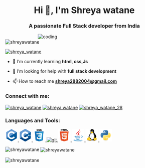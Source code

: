 <h1 align="center">Hi 👋, I'm Shreya watane</h1>
<h3 align="center">A passionate Full Stack developer from India</h3>
<img align="right" alt="coding" width="400" src="https://user-images.githubusercontent.com/59734313/157189039-c09b3e38-9f42-42c0-ab54-14f1574190a7.gif">

<p align="left"> <img src="https://komarev.com/ghpvc/?username=shreyawatane&label=Profile%20views&color=0e75b6&style=flat" alt="shreyawatane" /> </p>

<p align="left"> <a href="https://twitter.com/shreya_watane" target="blank"><img src="https://img.shields.io/twitter/follow/shreya_watane?logo=twitter&style=for-the-badge" alt="shreya_watane" /></a> </p>

- 🌱 I’m currently learning **html, css,Js**

- 🤝 I’m looking for help with **full stack development**

- 📫 How to reach me **shreya2882004@gmail.com**

<h3 align="left">Connect with me:</h3>
<p align="left">
<a href="https://twitter.com/shreya_watane" target="blank"><img align="center" src="https://raw.githubusercontent.com/rahuldkjain/github-profile-readme-generator/master/src/images/icons/Social/twitter.svg" alt="shreya_watane" height="30" width="40" /></a>
<a href="https://linkedin.com/in/shreya watane" target="blank"><img align="center" src="https://raw.githubusercontent.com/rahuldkjain/github-profile-readme-generator/master/src/images/icons/Social/linked-in-alt.svg" alt="shreya watane" height="30" width="40" /></a>
<a href="https://instagram.com/shreya_watane_28" target="blank"><img align="center" src="https://raw.githubusercontent.com/rahuldkjain/github-profile-readme-generator/master/src/images/icons/Social/instagram.svg" alt="shreya_watane_28" height="30" width="40" /></a>
</p>

<h3 align="left">Languages and Tools:</h3>
<p align="left"> <a href="https://www.cprogramming.com/" target="_blank" rel="noreferrer"> <img src="https://raw.githubusercontent.com/devicons/devicon/master/icons/c/c-original.svg" alt="c" width="40" height="40"/> </a> <a href="https://www.w3schools.com/cpp/" target="_blank" rel="noreferrer"> <img src="https://raw.githubusercontent.com/devicons/devicon/master/icons/cplusplus/cplusplus-original.svg" alt="cplusplus" width="40" height="40"/> </a> <a href="https://www.w3schools.com/css/" target="_blank" rel="noreferrer"> <img src="https://raw.githubusercontent.com/devicons/devicon/master/icons/css3/css3-original-wordmark.svg" alt="css3" width="40" height="40"/> </a> <a href="https://git-scm.com/" target="_blank" rel="noreferrer"> <img src="https://www.vectorlogo.zone/logos/git-scm/git-scm-icon.svg" alt="git" width="40" height="40"/> </a> <a href="https://www.w3.org/html/" target="_blank" rel="noreferrer"> <img src="https://raw.githubusercontent.com/devicons/devicon/master/icons/html5/html5-original-wordmark.svg" alt="html5" width="40" height="40"/> </a> <a href="https://www.java.com" target="_blank" rel="noreferrer"> <img src="https://raw.githubusercontent.com/devicons/devicon/master/icons/java/java-original.svg" alt="java" width="40" height="40"/> </a> <a href="https://www.linux.org/" target="_blank" rel="noreferrer"> <img src="https://raw.githubusercontent.com/devicons/devicon/master/icons/linux/linux-original.svg" alt="linux" width="40" height="40"/> </a> <a href="https://www.python.org" target="_blank" rel="noreferrer"> <img src="https://raw.githubusercontent.com/devicons/devicon/master/icons/python/python-original.svg" alt="python" width="40" height="40"/> </a> </p>

<p><img align="left" src="https://github-readme-stats.vercel.app/api/top-langs?username=shreyawatane&show_icons=true&locale=en&layout=compact" alt="shreyawatane" /></p>

<p>&nbsp;<img align="center" src="https://github-readme-stats.vercel.app/api?username=shreyawatane&show_icons=true&locale=en" alt="shreyawatane" /></p>

<p><img align="center" src="https://github-readme-streak-stats.herokuapp.com/?user=shreyawatane&" alt="shreyawatane" /></p>
